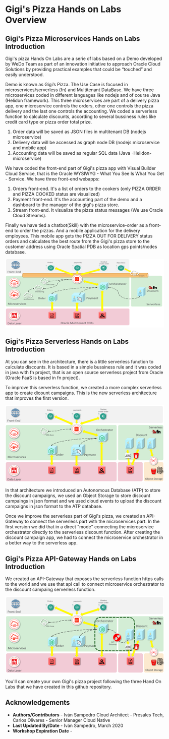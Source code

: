 # Gigi's Pizza Hands on Labs Overview #

## Gigi's Pizza Microservices Hands on Labs Introduction ##

Gigi's pizza Hands On Labs are a serie of labs based on a Demo developed by WeDo Team as part of an innovation initiative to approach Oracle Cloud Solutions by providing practical examples that could be “touched” and easily understood.

Demo is known as Gigi’s Pizza. The Use Case is focused in microservices/serverless (fn) and Multitenant DataBase. We have three microservices coded in different languages like nodejs and of course Java (Helidon framework). This three microservices are part of a delivery pizza app, one microservice controls the orders, other one controls the pizza delivery and the last one controls the accounting. We coded a serverless function to calculate discounts, according to several bussiness rules like credit card type or pizza order total prize.

1. Order data will be saved as JSON files in multitenant DB (nodejs microservice)
2. Delivery data will be accessed as graph node DB (nodejs microservice and mobile app)
3. Accounting data will be saved as regular SQL data (Java -Helidon- microservice)

We have coded the front-end part of Gigi's pizza app with Visual Builder Cloud Service, that is the Oracle WYSIWYG - What You See Is What You Get - Service. We have three front-end webapps:

1. Orders front-end. It's a list of orders to the cookers (only PIZZA ORDER and PIZZA COOKED status are visualized)
2. Payment front-end. It's the accounting part of the demo and a dashboard to the manager of the gigi's pizza store.
3. Stream front-end. It visualize the pizza status messages (We use Oracle Cloud Streams).

Finally we have tied a chatbot(Skill) with the microservice-order as a front-end to order the pizzas. And a mobile application for the delivery employees. This mobile app gets the PIZZA OUT FOR DELIVERY status orders and calculates the best route from the Gigi's pizza store to the customer address using Oracle Spatial PDB as location gps points/nodes database.

![](./images/gigis-architect01.png)

## Gigi's Pizza Serverless Hands on Labs Introduction ##

At you can see in the architecture, there is a little serverless function to calculate discounts. It is based in a simple bussiness rule and it was coded in java with fn project, that is an open source serverless project from Oracle (Oracle FaaS is based in fn project).

To improve this serverless function, we created a more complex serverless app to create dicount campaigns. This is the new serverless architecture that improves the first version.

![](./images/gigis-architect02.png)

In that architecture we introduced an Autonomous Database (ATP) to store the discount campaigns, we used an Object Storage to store discount campaings in json format and we used cloud events to upload the discount campaigns in json format to the ATP database.

Once we improve the serverless part of Gigi's pizza, we created an API-Gateway to connect the serverless part with the microservices part. In the first version we did that in a direct "mode" connecting the microservice orchestrator directly to the serverless discount function. After creating the discount campaign app, we had to connect the microservice orchestrator in a better way to the serverless app.

## Gigi's Pizza API-Gateway Hands on Labs Introduction ##

We created an API-Gateway that exposes the serverless function https calls to the world and we use that api call to connect microservice orchestrator to the discount campaing serverless function.

![](./images/gigis-architect-HOL1-2-API.png)

You'll can create your own Gigi's pizza project following the three Hand On Labs that we have created in this github repository.

## Acknowledgements

- **Authors/Contributors** - Iván Sampedro Cloud Architect - Presales Tech, Carlos Olivares - Senior Manager Cloud Native
- **Last Updated By/Date** - Iván Sampedro, March 2020
- **Workshop Expiration Date** - 
